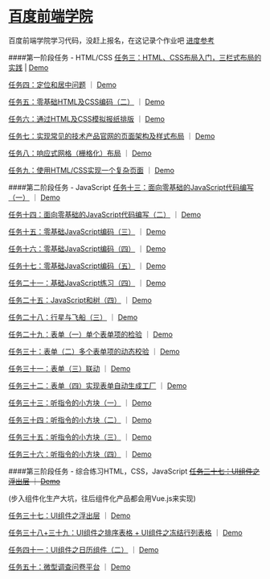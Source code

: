 # [百度前端学院](http://ife.baidu.com/task/all "Baidu IFE tasks")  

百度前端学院学习代码，没赶上报名，在这记录个作业吧
[进度参考](http://littlewin-wang.github.io/Baidu_IFE_2016 "Progress")

####第一阶段任务 - HTML/CSS
[任务三：HTML、CSS布局入门，三栏式布局的实践](https://github.com/littlewin-wang/Baidu_IFE_2016/tree/master/task03 "source code") | [Demo](http://littlewin-wang.github.io/Baidu_IFE_2016/task03/ "demo")

[任务四：定位和居中问题](https://github.com/littlewin-wang/Baidu_IFE_2016/tree/master/task04 "source code") ｜ [Demo](http://littlewin-wang.github.io/Baidu_IFE_2016/task04/ "demo")

[任务五：零基础HTML及CSS编码（二）](https://github.com/littlewin-wang/Baidu_IFE_2016/tree/master/task05 "source code") ｜ [Demo](http://littlewin-wang.github.io/Baidu_IFE_2016/task05/ "demo")

[任务六：通过HTML及CSS模拟报纸排版](https://github.com/littlewin-wang/Baidu_IFE_2016/tree/master/task06 "source code") ｜ [Demo](http://littlewin-wang.github.io/Baidu_IFE_2016/task06/ "demo")

[任务七：实现常见的技术产品官网的页面架构及样式布局](https://github.com/littlewin-wang/Baidu_IFE_2016/tree/master/task07 "source code") ｜ [Demo](http://littlewin-wang.github.io/Baidu_IFE_2016/task07/ "demo")

[任务八：响应式网格（栅格化）布局](https://github.com/littlewin-wang/Baidu_IFE_2016/tree/master/task08 "source code") ｜ [Demo](http://littlewin-wang.github.io/Baidu_IFE_2016/task08/ "demo")

[任务九：使用HTML/CSS实现一个复杂页面](https://github.com/littlewin-wang/Baidu_IFE_2016/tree/master/task09 "source code") ｜ [Demo](http://littlewin-wang.github.io/Baidu_IFE_2016/task09/ "demo")


####第二阶段任务 - JavaScript
[任务十三：面向零基础的JavaScript代码编写（一）](https://github.com/littlewin-wang/Baidu_IFE_2016/tree/master/task13 "source code") ｜ [Demo](http://littlewin-wang.github.io/Baidu_IFE_2016/task13/ "demo")

[任务十四：面向零基础的JavaScript代码编写（二）](https://github.com/littlewin-wang/Baidu_IFE_2016/tree/master/task14 "source code") ｜ [Demo](http://littlewin-wang.github.io/Baidu_IFE_2016/task14/ "demo")

[任务十五：零基础JavaScript编码（三）](https://github.com/littlewin-wang/Baidu_IFE_2016/tree/master/task15 "source code") ｜ [Demo](http://littlewin-wang.github.io/Baidu_IFE_2016/task15/ "demo")

[任务十六：零基础JavaScript编码（四）](https://github.com/littlewin-wang/Baidu_IFE_2016/tree/master/task16 "source code") ｜ [Demo](http://littlewin-wang.github.io/Baidu_IFE_2016/task16/ "demo")

[任务十七：零基础JavaScript编码（五）](https://github.com/littlewin-wang/Baidu_IFE_2016/tree/master/task17 "source code") ｜ [Demo](http://littlewin-wang.github.io/Baidu_IFE_2016/task17/ "demo")

[任务二十一：基础JavaScript练习（四）](https://github.com/littlewin-wang/Baidu_IFE_2016/tree/master/task21 "source code") ｜ [Demo](http://littlewin-wang.github.io/Baidu_IFE_2016/task21/ "demo")

[任务二十五：JavaScript和树（四）](https://github.com/littlewin-wang/Baidu_IFE_2016/tree/master/task25 "source code") ｜ [Demo](http://littlewin-wang.github.io/Baidu_IFE_2016/task25/ "demo")

[任务二十八：行星与飞船（三）](https://github.com/littlewin-wang/Baidu_IFE_2016/tree/master/task28 "source code") ｜ [Demo](http://littlewin-wang.github.io/Baidu_IFE_2016/task28/ "demo")

[任务二十九：表单（一）单个表单项的检验](https://github.com/littlewin-wang/Baidu_IFE_2016/tree/master/task29 "source code") ｜ [Demo](http://littlewin-wang.github.io/Baidu_IFE_2016/task29/ "demo")

[任务三十：表单（二）多个表单项的动态校验](https://github.com/littlewin-wang/Baidu_IFE_2016/tree/master/task30 "source code") ｜ [Demo](http://littlewin-wang.github.io/Baidu_IFE_2016/task30/ "demo")

[任务三十一：表单（三）联动](https://github.com/littlewin-wang/Baidu_IFE_2016/tree/master/task31 "source code") ｜ [Demo](http://littlewin-wang.github.io/Baidu_IFE_2016/task31/ "demo")

[任务三十二：表单（四）实现表单自动生成工厂](https://github.com/littlewin-wang/Baidu_IFE_2016/tree/master/task32 "source code") ｜ [Demo](http://littlewin-wang.github.io/Baidu_IFE_2016/task32/ "demo")

[任务三十三：听指令的小方块（一）](https://github.com/littlewin-wang/Baidu_IFE_2016/tree/master/task33 "source code") ｜ [Demo](http://littlewin-wang.github.io/Baidu_IFE_2016/task33/ "demo")

[任务三十四：听指令的小方块（二）](https://github.com/littlewin-wang/Baidu_IFE_2016/tree/master/task34 "source code") ｜ [Demo](http://littlewin-wang.github.io/Baidu_IFE_2016/task34/ "demo")

[任务三十五：听指令的小方块（三）](https://github.com/littlewin-wang/Baidu_IFE_2016/tree/master/task35 "source code") ｜ [Demo](http://littlewin-wang.github.io/Baidu_IFE_2016/task35/ "demo")

[任务三十六：听指令的小方块（四）](https://github.com/littlewin-wang/Baidu_IFE_2016/tree/master/task36 "source code") ｜ [Demo](http://littlewin-wang.github.io/Baidu_IFE_2016/task36/ "demo")


####第三阶段任务 - 综合练习HTML，CSS，JavaScript
~~[任务三十七：UI组件之浮出层](https://github.com/littlewin-wang/Baidu_IFE_2016/tree/master/task37 "source code") ｜ [Demo](http://littlewin-wang.github.io/Baidu_IFE_2016/task37/ "demo")~~

(步入组件化生产大坑，往后组件化产品都会用Vue.js来实现)

[任务三十七：UI组件之浮出层](https://github.com/littlewin-wang/Baidu_IFE_2016/tree/master/task37_by_Vuejs "source code") ｜ [Demo](http://littlewin-wang.github.io/Baidu_IFE_2016/task37_by_Vuejs/ "demo")

[任务三十八+三十九：UI组件之排序表格 + UI组件之冻结行列表格](https://github.com/littlewin-wang/Baidu_IFE_2016/tree/master/task38+39 "source code") ｜ [Demo](http://littlewin-wang.github.io/Baidu_IFE_2016/task38+39/ "demo")

[任务四十一：UI组件之日历组件（二）](https://github.com/littlewin-wang/Baidu_IFE_2016/tree/master/task41 "source code") ｜ [Demo](http://littlewin-wang.github.io/Baidu_IFE_2016/task41/ "demo")

[任务五十：微型调查问卷平台](https://github.com/littlewin-wang/Baidu_IFE_2016/tree/master/task50 "source code") ｜ [Demo](http://littlewin-wang.github.io/Baidu_IFE_2016/task50/ "demo")
